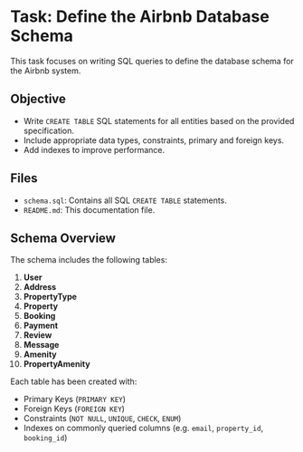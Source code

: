 # Task: Define the Airbnb Database Schema

This task focuses on writing SQL queries to define the database schema for the Airbnb system.

## Objective

- Write `CREATE TABLE` SQL statements for all entities based on the provided specification.
- Include appropriate data types, constraints, primary and foreign keys.
- Add indexes to improve performance.

## Files

- `schema.sql`: Contains all SQL `CREATE TABLE` statements.
- `README.md`: This documentation file.

## Schema Overview

The schema includes the following tables:

1. **User**
2. **Address**
3. **PropertyType**
4. **Property**
5. **Booking**
6. **Payment**
7. **Review**
8. **Message**
9. **Amenity**
10. **PropertyAmenity**

Each table has been created with:

- Primary Keys (`PRIMARY KEY`)
- Foreign Keys (`FOREIGN KEY`)
- Constraints (`NOT NULL`, `UNIQUE`, `CHECK`, `ENUM`)
- Indexes on commonly queried columns (e.g. `email`, `property_id`, `booking_id`)
